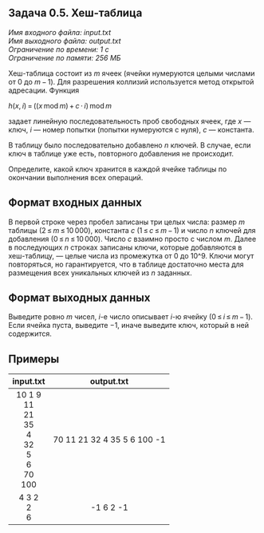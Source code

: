 
## Задача 0.5. Хеш-таблица

*Имя входного файла:  input.txt  
Имя выходного файла:  output.txt  
Ограничение по времени: 1 с  
Ограничение по памяти: 256 МБ*  

Хеш-таблица состоит из  _m_  ячеек (ячейки нумеруются целыми числами от  0  до  _m_ − 1). Для разрешения коллизий используется метод открытой адресации. Функция

_h_(_x_, _i_) = ((_x_ mod _m_) + _c_ ⋅ _i_) mod _m_

задает линейную последовательность проб свободных ячеек, где  _x_ — ключ,  _i_ — номер попытки (попытки нумеруются с нуля),  _c_ — константа.

В таблицу было последовательно добавлено  _n_ ключей. В случае, если ключ в таблице уже есть, повторного добавления не происходит.

Определите, какой ключ хранится в каждой ячейке таблицы по окончании выполнения всех операций.

## Формат входных данных

В первой строке через пробел записаны три целых числа: размер _m_  таблицы (2 ≤ _m_ ≤ 10 000), константа _c_  (1 ≤ _c_ ≤ _m_ − 1) и число _n_  ключей для добавления (0 ≤ _n_ ≤ 10 000). Число _c_  взаимно просто с числом _m_. Далее в последующих  _n_ строках записаны ключи, которые добавляются в хеш-таблицу, — целые числа из промежутка от 0  до 10^9. Ключи могут повторяться, но гарантируется, что в таблице достаточно места для размещения всех уникальных ключей из  _n_ заданных.

## Формат выходных данных

Выведите ровно  _m_ чисел,  _i_-е число описывает  _i_-ю ячейку (0 ≤ _i_ ≤ _m_ − 1). Если ячейка пуста, выведите −1, иначе выведите ключ, который в ней содержится.

## Примеры

|                          input.txt                         |          output.txt         |
|:----------------------------------------------------------:|:---------------------------:|
| 10 1 9<br>11<br>21<br>35<br>4<br>32<br>5<br>6<br>70<br>100 | 70 11 21 32 4 35 5 6 100 -1 |
| 4 3 2<br>2<br>6                                            | -1 6 2 -1                   |                            |
